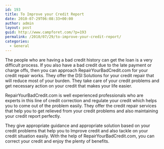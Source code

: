 ```yaml
---
id: 193
title: To Improve your Credit Report
date: 2010-07-29T06:08:33+00:00
author: admin
layout: post
guid: http://www.campforet.com/?p=193
permalink: /2010/07/29/to-improve-your-credit-report/
categories:
  - General
---
```

The people who are having a bad credit history can get the loan is a very difficult process. If you also have a bad credit due to the late payment or charge offs, then you can approach RepairYourBadCredit.com for your credit repair works. They offer the DSI Solutions for your credit repair that will reduce most of your burden. They take care of your credit problems and get necessary action on your credit that makes your life easier.

RepairYourBadCredit.com is well experienced professionals who are experts in this line of credit correction and regulate your credit which helps you to come out of the problem easily. They offer the credit repair services that help you to get relieved from your credit problems and also maintaining your credit report perfectly.

They give appropriate guidance and appropriate solution based on your credit problems that help you to Improve credit and also tackle on your credit situation easily. With the help of RepairYourBadCredit.com, you can correct your credit and enjoy the plenty of benefits.